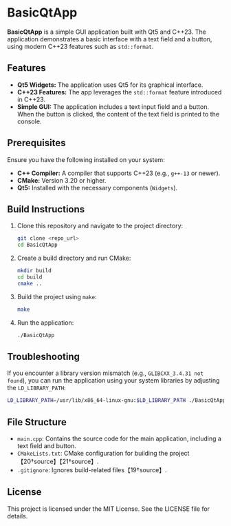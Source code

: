 # BasicQtApp

**BasicQtApp** is a simple GUI application built with Qt5 and C++23. The application demonstrates a basic interface with a text field and a button, using modern C++23 features such as `std::format`.

## Features

- **Qt5 Widgets:** The application uses Qt5 for its graphical interface.
- **C++23 Features:** The app leverages the `std::format` feature introduced in C++23.
- **Simple GUI:** The application includes a text input field and a button. When the button is clicked, the content of the text field is printed to the console.

## Prerequisites

Ensure you have the following installed on your system:

- **C++ Compiler:** A compiler that supports C++23 (e.g., `g++-13` or newer).
- **CMake:** Version 3.20 or higher.
- **Qt5:** Installed with the necessary components (`Widgets`).

## Build Instructions

1. Clone this repository and navigate to the project directory:

    ```bash
    git clone <repo_url>
    cd BasicQtApp
    ```

2. Create a build directory and run CMake:

    ```bash
    mkdir build
    cd build
    cmake ..
    ```

3. Build the project using `make`:

    ```bash
    make
    ```

4. Run the application:

    ```bash
    ./BasicQtApp
    ```

## Troubleshooting

If you encounter a library version mismatch (e.g., `GLIBCXX_3.4.31 not found`), you can run the application using your system libraries by adjusting the `LD_LIBRARY_PATH`:

```bash
LD_LIBRARY_PATH=/usr/lib/x86_64-linux-gnu:$LD_LIBRARY_PATH ./BasicQtApp
```

## File Structure

- `main.cpp`: Contains the source code for the main application, including a text field and button.
- `CMakeLists.txt`: CMake configuration for building the project【20†source】【21†source】.
- `.gitignore`: Ignores build-related files【19†source】.

## License

This project is licensed under the MIT License. See the LICENSE file for details.
